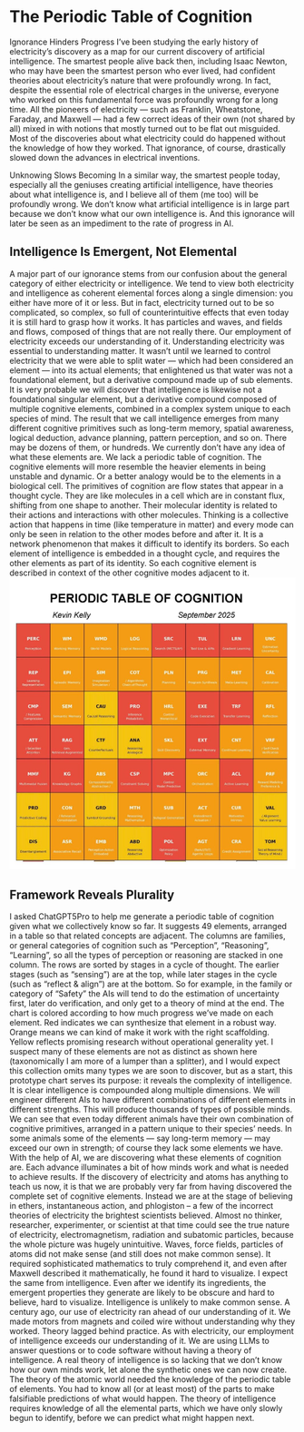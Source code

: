 # The Periodic Table of Cognition

Ignorance Hinders Progress 
I’ve been studying the early history of electricity’s discovery as a map for our current discovery of artificial intelligence. The smartest people alive back then, including Isaac Newton, who may have been the smartest person who ever lived, had confident theories about electricity’s nature that were profoundly wrong. In fact, despite the essential role of electrical charges in the universe, everyone who worked on this fundamental force was profoundly wrong for a long time. All the pioneers of electricity — such as Franklin, Wheatstone, Faraday, and Maxwell — had a few correct ideas of their own (not shared by all) mixed in with notions that mostly turned out to be flat out misguided. Most of the discoveries about what electricity could do happened without the 
knowledge of how they worked. That ignorance, of course, drastically slowed down the advances in electrical inventions.

Unknowing Slows Becoming 
In a similar way, the smartest people today, especially all the geniuses creating artificial intelligence, have theories about what intelligence is, and I believe all of them (me too) will be profoundly wrong. We don’t know what artificial intelligence is in large part because we don’t know what our own intelligence is. And this ignorance will later be seen as an impediment to the rate of progress in AI.

## Intelligence Is Emergent, Not Elemental

A major part of our ignorance stems from our confusion about the general category of either electricity or intelligence. We tend to view both electricity and intelligence as coherent elemental forces along a single dimension: you either have more of it or less. But in fact, electricity turned out to be so 
complicated, so complex, so full of counterintuitive effects that even today it is still hard to grasp how it works. It has particles and waves, and fields and flows, composed of things that are not really there. Our employment of electricity exceeds our understanding of it. Understanding electricity was essential to understanding matter. It wasn’t until we learned to control electricity that we were able to split water — which had been considered an element — into its actual elements; that enlightened us that water was not a foundational element, but a derivative compound made up of sub elements. It is very probable we will discover that intelligence is likewise not a 
foundational singular element, but a derivative compound composed of multiple cognitive elements, combined in a complex system unique to each species of mind. The result that we call intelligence emerges from many different cognitive primitives such as long-term memory, spatial awareness, logical deduction, advance planning, pattern perception, and so on. There may be dozens of them, or hundreds. We currently don’t have any idea of what these elements are. We lack a periodic table of cognition. The cognitive elements will more resemble the heavier elements in being unstable and dynamic. Or a better analogy would be to the elements in a biological cell. The primitives of cognition are flow states that appear in a thought cycle. They are like molecules in a cell which are in constant flux, shifting from one shape to another. Their molecular identity is related to their actions and interactions with other molecules. Thinking is a collective action that happens in time (like temperature in matter) and every mode can only be seen in relation to the other modes before and after it. It is a network 
phenomenon that makes it difficult to identify its borders. So each element of intelligence is embedded in a thought cycle, and requires the other elements as part of its identity. So each cognitive element is described in context of the other cognitive modes adjacent to it.
![](https://github.com/Angelagoodboy/KK_Archive/blob/main/PERIODIC_TABLE_OF_COGNITION.jpg)

## Framework Reveals Plurality

I asked ChatGPT5Pro to help me generate a periodic table of cognition given what we collectively know so far. It suggests 49 elements, arranged in a table so that related concepts are adjacent. The columns are families, or general categories of cognition such as “Perception”, “Reasoning”, “Learning”, so all the types of perception or reasoning are stacked in one column. The rows are sorted by stages in a cycle of thought. The earlier stages (such as “sensing”) are at the top, while later stages in the cycle (such as “reflect & align”) are at the bottom. So for example, in the family or category of “Safety” the AIs will tend to do the estimation of uncertainty first, later do verification, and only get to a theory of mind at the end. The chart is colored according to how much progress we’ve made on each element. Red indicates we can synthesize that element in a robust way. Orange means we can kind of make it work with the right scaffolding. Yellow reflects promising research without operational generality yet. I suspect many of these elements are not as distinct as shown here 
(taxonomically I am more of a lumper than a splitter), and I would expect this collection omits many types we are soon to discover, but as a start, this 
prototype chart serves its purpose: it reveals the complexity of intelligence. It is clear intelligence is compounded along multiple dimensions. We will engineer different AIs to have different combinations of different elements in different strengths. This will produce thousands of types of possible minds. We can see that even today different animals have their own combination of cognitive primitives, arranged in a pattern unique to their species’ needs. In some animals some of the elements — say long-term memory — may exceed our own in strength; of course they lack some elements we have. With the help of AI, we are discovering what these elements of cognition are. Each advance illuminates a bit of how minds work and what is needed to achieve results. If the discovery of electricity and atoms has anything to teach us now, it is that we are probably very far from having discovered the complete set of cognitive elements. Instead we are at the stage of believing in ethers, instantaneous action, and phlogiston – a few of the incorrect theories of electricity the brightest scientists believed. Almost no thinker, researcher, experimenter, or scientist at that time could see the true nature of electricity, electromagnetism, radiation and subatomic particles, because the whole picture was hugely unintuitive. Waves, force fields, particles of atoms did not make sense (and still does not make common sense). It required sophisticated mathematics to truly comprehend it, and even after Maxwell described it mathematically, he found it hard to visualize. I expect the same from intelligence. Even after we identify its ingredients, the emergent properties they generate are likely to be obscure and hard to believe, hard to visualize. Intelligence is unlikely to make common sense. A century ago, our use of electricity ran ahead of our understanding of it. We made motors from magnets and coiled wire without understanding why they worked. Theory lagged behind practice. As with electricity, our employment of intelligence exceeds our understanding of it. We are using LLMs to answer questions or to code software without having a theory of intelligence. A real theory of intelligence is so lacking that we don’t know how our own minds work, let alone the synthetic ones we can now create. The theory of the atomic world needed the knowledge of the periodic table of elements. You had to know all (or at least most) of the parts to make falsifiable predictions of what would happen. The theory of intelligence requires 
knowledge of all the elemental parts, which we have only slowly begun to identify, before we can predict what might happen next.


